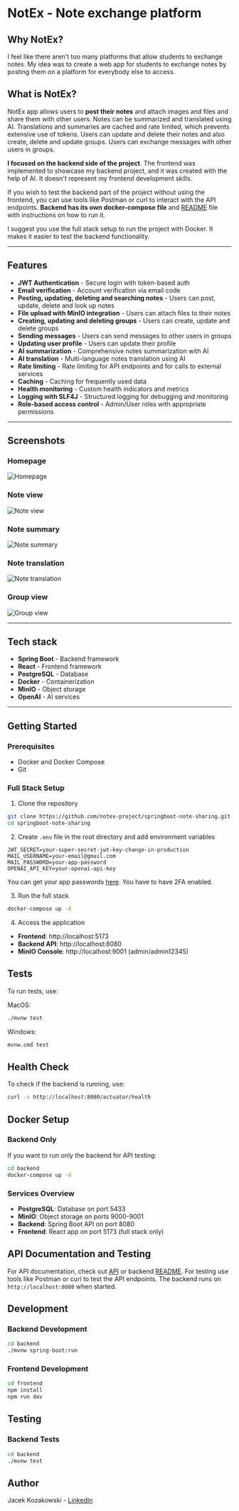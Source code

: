 # NotEx - Note exchange platform

## Why NotEx?

I feel like there aren't too many platforms that allow students to exchange notes.
My idea was to create a web app for students to exchange notes
by posting them on a platform for everybody else to access.

## What is NotEx?
NotEx app allows users to **post their notes** and attach images and files and share them with other users.
Notes can be summarized and translated using AI.
Translations and summaries are cached and rate limited, which prevents extensive use of tokens.
Users can update and delete their notes and also create, delete and update groups. 
Users can exchange messages with other users in groups. 

**I focused on the backend side of the project**.
The frontend was implemented to showcase my backend project, and it was created with the help of AI.
It doesn't represent my frontend development skills.

If you wish to test the backend part of the project without using the frontend, you can use tools like Postman or curl to interact with the API endpoints.
**Backend has its own docker-compose file** and [README](backend/README.md) file with instructions on how to run it.

I suggest you use the full stack setup to run the project with Docker. It makes it easier to test the backend functionality.

---

## Features

- **JWT Authentication** - Secure login with token-based auth
- **Email verification** - Account verification via email code
- **Posting, updating, deleting and searching notes** - Users can post, update, delete and look up notes
- **File upload with MinIO integration** - Users can attach files to their notes
- **Creating, updating and deleting groups** - Users can create, update and delete groups
- **Sending messages** - Users can send messages to other users in groups
- **Updating user profile** - Users can update their profile
- **AI summarization** - Comprehensive notes summarization with AI 
- **AI translation** - Multi-language notes translation using AI
- **Rate limiting** - Rate limiting for API endpoints and for calls to external services
- **Caching** - Caching for frequently used data
- **Health monitoring** - Custom health indicators and metrics
- **Logging with SLF4J** - Structured logging for debugging and monitoring
- **Role-based access control** - Admin/User roles with appropriate permissions
---

## Screenshots
### Homepage
![Homepage](docs/homepage.png)

### Note view
![Note view](docs/noteview.png)

### Note summary
![Note summary](docs/notesummary.png)

### Note translation
![Note translation](docs/notetranslation.png)

### Group view
![Group view](docs/groupview.png)

---
## Tech stack

- **Spring Boot** - Backend framework
- **React** - Frontend framework
- **PostgreSQL** - Database
- **Docker** - Containerization
- **MinIO** - Object storage
- **OpenAI** - AI services
---
## Getting Started

### Prerequisites
- Docker and Docker Compose
- Git

### Full Stack Setup
1. Clone the repository
```bash
git clone https://github.com/notex-project/springboot-note-sharing.git
cd springboot-note-sharing
```

2. Create `.env` file in the root directory and add environment variables
```dotenv
JWT_SECRET=your-super-secret-jwt-key-change-in-production
MAIL_USERNAME=your-email@gmail.com
MAIL_PASSWORD=your-app-password
OPENAI_API_KEY=your-openai-api-key
```

You can get your app passwords [here](https://myaccount.google.com/apppasswords). You have to have 2FA enabled.

3. Run the full stack
```bash
docker-compose up -d
```

4. Access the application
- **Frontend**: http://localhost:5173
- **Backend API**: http://localhost:8080
- **MinIO Console**: http://localhost:9001 (admin/admin12345)

## Tests
To run tests, use:

MacOS:
```bash
./mvnw test
```

Windows:
```bash
mvnw.cmd test
```

## Health Check
To check if the backend is running, use:
```bash
curl -s http://localhost:8080/actuator/health
```

## Docker Setup

### Backend Only
If you want to run only the backend for API testing:

```bash
cd backend
docker-compose up -d
```


### Services Overview
- **PostgreSQL**: Database on port 5433
- **MinIO**: Object storage on ports 9000-9001
- **Backend**: Spring Boot API on port 8080
- **Frontend**: React app on port 5173 (full stack only)

## API Documentation and Testing

For API documentation, check out [API](API.md) or backend [README](backend/README.md).
For testing use tools like Postman or curl to test the API endpoints. The backend runs on `http://localhost:8080` when started.

## Development

### Backend Development
```bash
cd backend
./mvnw spring-boot:run
```

### Frontend Development
```bash
cd frontend
npm install
npm run dev
```

## Testing

### Backend Tests
```bash
cd backend
./mvnw test
```


## Author
Jacek Kozakowski - [LinkedIn](https://www.linkedin.com/in/jacek-kozakowski/)

